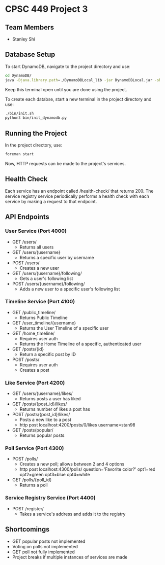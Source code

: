 # CPSC 449 Project 3

## Team Members
- Stanley Shi

## Database Setup
To start DynamoDB, navigate to the project directory and use:
```bash
cd DynamoDB/
java -Djava.library.path=./DynamoDBLocal_lib -jar DynamoDBLocal.jar -sharedDb
```
Keep this terminal open until you are done using the project.

To create each databse, start a new terminal in the project directory and use:
```bash
./bin/init.sh
python3 bin/init_dynamodb.py 
```

## Running the Project
In the project directory, use:
```bash
foreman start
```
Now, HTTP requests can be made to the project's services.

## Health Check
Each service has an endpoint called /health-check/ that returns 200.
The service registry service periodically performs a health check with each service by making a request to that endpoint.
  
## API Endpoints
### User Service (Port 4000)
* GET /users/
  * Returns all users
* GET /users/{username}
  * Returns a specific user by username
* POST /users/
  * Creates a new user
* GET /users/{username}/following/
  * Gets a user's following list
* POST /users/{username}/following/
  * Adds a new user to a specific user's following list
  
### Timeline Service (Port 4100)
* GET /public_timeline/
  * Returns Public Timeline
* GET /user_timeline/{username}
  * Returns the User Timeline of a specific user
* GET /home_timeline/
  * Requires user auth
  * Returns the Home Timeline of a specific, authenticated user
* GET /posts/{id}
  * Return a specific post by ID
* POST /posts/
  * Requires user auth
  * Creates a post

### Like Service (Port 4200)
* GET /users/{username}/likes/
  * Returns posts a user has liked
* GET /posts/{post_id}/likes/
  * Returns number of likes a post has
* POST /posts/{post_id}/likes/
  * Posts a new like to a post
  * http post localhost:4200/posts/0/likes username=stan98
* GET /posts/popular/
  * Returns popular posts

### Poll Service (Port 4300)
* POST /polls/
  * Creates a new poll; allows between 2 and 4 options
  * http post localhost:4300/polls/ question='Favorite color?' opt1=red opt2=green opt3=blue opt4=white
* GET /polls/{poll_id}
  * Returns a poll

### Service Registry Service (Port 4400)
* POST /register/
  * Takes a service's address and adds it to the registry
  
## Shortcomings
* GET popular posts not implemented
* Voting on polls not implemented
* GET poll not fully implemented
* Project breaks if multiple instances of services are made
